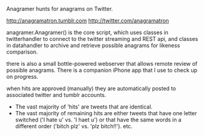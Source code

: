 Anagramer hunts for anagrams on Twitter.

http://anagramatron.tumblr.com
http://twitter.com/anagramatron


anagramer.Anagramer() is the core script, which uses classes in twitterhandler to connect to the twitter streaming and REST api, and classes in datahandler to archive and retrieve possible anagrams for likeness comparison.

there is also a small bottle-powered webserver that allows remote review of possible anagrams. There is a companion iPhone app that I use to check up on progress.

when hits are approved (manually) they are automatically posted to associated twitter and tumblr accounts.

- The vast majority of 'hits' are tweets that are identical.
- The vast majority of remaining hits are either tweets that have one letter switched ('I hate u' vs. 'I haet u') or that have the same words in a different order ('bitch plz' vs. 'plz bitch!!'). etc.

 
